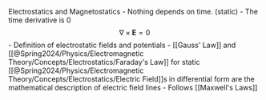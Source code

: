 Electrostatics and Magnetostatics
	- Nothing depends on time. (static)
	- The time derivative is 0
	$$
			  \nabla \times \mathbf{E} = 0
			  $$
	- Definition of electrostatic fields and potentials
	- [[Gauss' Law]] and [[@Spring2024/Physics/Electromagnetic Theory/Concepts/Electrostatics/Faraday's Law]] for static [[@Spring2024/Physics/Electromagnetic Theory/Concepts/Electrostatics/Electric Field]]s in differential form are the mathematical description of electric field lines
	- Follows [[Maxwell's Laws]]